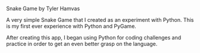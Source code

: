 Snake Game by Tyler Hamvas

A very simple Snake Game that I created as an experiment with Python. This is my first ever experience with Python and PyGame.

After creating this app, I began using Python for coding challenges and practice in order to get an even better grasp on the language.

